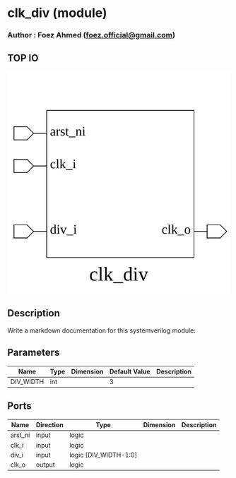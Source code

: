 # clk_div (module)

### Author : Foez Ahmed (foez.official@gmail.com)

## TOP IO
<img src="./clk_div_top.svg">

## Description

Write a markdown documentation for this systemverilog module:

## Parameters
|Name|Type|Dimension|Default Value|Description|
|-|-|-|-|-|
|DIV_WIDTH|int||3||

## Ports
|Name|Direction|Type|Dimension|Description|
|-|-|-|-|-|
|arst_ni|input|logic|||
|clk_i|input|logic|||
|div_i|input|logic [DIV_WIDTH-1:0]|||
|clk_o|output|logic|||
